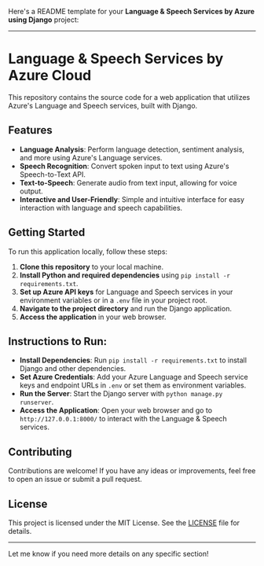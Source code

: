 Here's a README template for your **Language & Speech Services by Azure using Django** project:

---

# Language & Speech Services by Azure Cloud

This repository contains the source code for a web application that utilizes Azure's Language and Speech services, built with Django.

## Features

- **Language Analysis**: Perform language detection, sentiment analysis, and more using Azure's Language services.
- **Speech Recognition**: Convert spoken input to text using Azure's Speech-to-Text API.
- **Text-to-Speech**: Generate audio from text input, allowing for voice output.
- **Interactive and User-Friendly**: Simple and intuitive interface for easy interaction with language and speech capabilities.

## Getting Started

To run this application locally, follow these steps:

1. **Clone this repository** to your local machine.
2. **Install Python and required dependencies** using `pip install -r requirements.txt`.
3. **Set up Azure API keys** for Language and Speech services in your environment variables or in a `.env` file in your project root.
4. **Navigate to the project directory** and run the Django application.
5. **Access the application** in your web browser.

## Instructions to Run:

- **Install Dependencies**: Run `pip install -r requirements.txt` to install Django and other dependencies.
- **Set Azure Credentials**: Add your Azure Language and Speech service keys and endpoint URLs in `.env` or set them as environment variables.
- **Run the Server**: Start the Django server with `python manage.py runserver`.
- **Access the Application**: Open your web browser and go to `http://127.0.0.1:8000/` to interact with the Language & Speech services.

## Contributing

Contributions are welcome! If you have any ideas or improvements, feel free to open an issue or submit a pull request.

## License

This project is licensed under the MIT License. See the [LICENSE](LICENSE) file for details.

--- 

Let me know if you need more details on any specific section!
